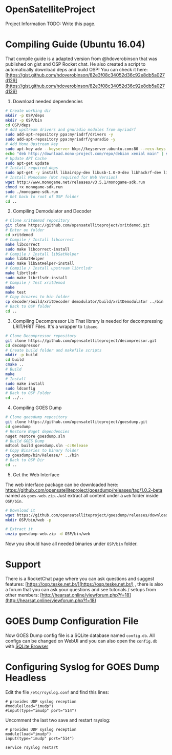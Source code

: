 # OpenSatelliteProject
Project Information
TODO: Write this page.

# Compiling Guide (Ubuntu 16.04)

That compile guide is a adapted version from @hdoverobinson that was published on gist and OSP Rocket chat. He also created a script to automatically download deps and build OSP! You can check it here: [https://gist.github.com/hdoverobinson/82e3f08c34052d36c92e8db5a027d129](https://gist.github.com/hdoverobinson/82e3f08c34052d36c92e8db5a027d129)

1. Download needed dependencies
```bash
# Create working dir
mkdir -p OSP/deps
mkdir -p OSP/bin
cd OSP/deps
# Add upstream drivers and gnuradio modules from myriadrf
sudo add-apt-repository ppa:myriadrf/drivers -y
sudo add-apt-repository ppa:myriadrf/gnuradio -y
# Add Mono Upstream key
sudo apt-key adv --keyserver hkp://keyserver.ubuntu.com:80 --recv-keys 3FA7E0328081BFF6A14DA29AA6A19B38D3D831EF
echo "deb http://download.mono-project.com/repo/debian xenial main" | sudo tee /etc/apt/sources.list.d/mono-xamarin.list
# Update APT Cache
sudo apt-get update
# Install required deps
sudo apt-get -y install libairspy-dev libusb-1.0-0-dev libhackrf-dev libhackrf0 libaec0 libaec-dev mono-complete monodevelop nuget libopenal-dev referenceassemblies-pcl ttf-mscorefonts-installer gtk-sharp3 build-essential git
# Install MonoGame (Not required for Web Version)
wget http://www.monogame.net/releases/v3.5.1/monogame-sdk.run
chmod +x monogame-sdk.run
sudo ./monogame-sdk.run
# Get back to root of OSP folder
cd .. 
```

2. Compiling Demodulator and Decoder
```bash
# Clone xritdemod repository
git clone https://github.com/opensatelliteproject/xritdemod.git
# Enter on folder
cd xritdemod
# Compile / Install libcorrect
make libcorrect
sudo make libcorrect-install
# Compile / Install libSatHelper
make libSatHelper
sudo make libSatHelper-install 
# Compile / Install upstream librtlsdr
make librtlsdr
sudo make librtlsdr-install 
# Compile / Test xritdemod
make
make test
# Copy binares to bin folder
cp decoder/build/xritDecoder demodulator/build/xritDemodulator ../bin
# Back to OSP folder
cd ..
```

3. Compiling Decompressor Lib
That library is needed for decompressing LRIT/HRIT Files. It's a wrapper to `libaec`.
```bash
# Clone Decompressor repository
git clone https://github.com/opensatelliteproject/decompressor.git
cd decompressor
# Create build folder and makefile scripts
mkdir -p build
cd build
cmake ..
# Build
make
# Install
sudo make install
sudo ldconfig
# Back to OSP Folder
cd ../..
```

4. Compiling GOES Dump
```bash
# Clone goesdump repository
git clone https://github.com/opensatelliteproject/goesdump.git
cd goesdump
# Restore Nuget dependencies
nuget restore goesdump.sln
# Build GOES Dump
mdtool build goesdump.sln -c:Release
# Copy Binaries to binary folder
cp goesdump/bin/Release/* ../bin
# Back to OSP Dir
cd ..
```

5. Get the Web Interface

The web interface package can be downloaded here: https://github.com/opensatelliteproject/goesdump/releases/tag/1.0.2-beta named as `goes-web.zip`. Just extract all content under a `web` folder inside `OSP/bin`.
```bash
# Download it
wget https://github.com/opensatelliteproject/goesdump/releases/download/1.0.2-beta/goesdump-web.zip
mkdir OSP/bin/web -p

# Extract it
unzip goesdump-web.zip -d OSP/bin/web
```

Now you should have all needed binaries under `OSP/bin` folder.

# Support
There is a RocketChat page where you can ask questions and suggest features: [https://osp.teske.net.br/](https://osp.teske.net.br/) , there is also a forum that you can ask your questions and see tutorials / setups from other members: [http://hearsat.online/viewforum.php?f=18](http://hearsat.online/viewforum.php?f=18)

# GOES Dump Configuration File

Now GOES Dump config file is a SQLite database named `config.db`. All configs can be changed on WebUI and you can also open the `config.db` with [SQLite Browser](http://sqlitebrowser.org/)

# Configuring Syslog for GOES Dump Headless

Edit the file `/etc/rsyslog.conf` and find this lines:
```
# provides UDP syslog reception
#module(load="imudp")
#input(type="imudp" port="514")
```

Uncomment the last two save and restart rsyslog:
```
# provides UDP syslog reception
module(load="imudp")
input(type="imudp" port="514")
```

`service rsyslog restart`
